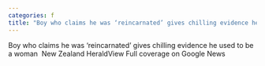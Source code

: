 ```yaml
---
categories: f
title: "Boy who claims he was ‘reincarnated’ gives chilling evidence he used to be a woman  New Zealand Herald"
---
```

Boy who claims he was ‘reincarnated’ gives chilling evidence he used to be a woman&nbsp;&nbsp;New Zealand HeraldView Full coverage on Google News